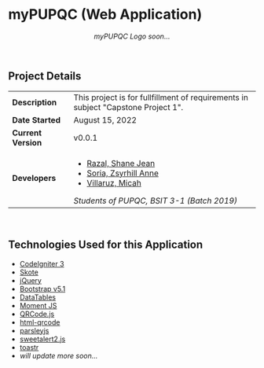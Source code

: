 # myPUPQC (Web Application)

<div align="center">
    <p><i>myPUPQC Logo soon...</i></p>
</div>

<br />

## Project Details

|                     |                                                                                                                                                                                                                                    |
| ------------------- | ---------------------------------------------------------------------------------------------------------------------------------------------------------------------------------------------------------------------------------- |
| **Description**     | This project is for fullfillment of requirements in subject "Capstone Project 1".                                                                                                                                                  |
| **Date Started**    | August 15, 2022                                                                                                                                                                                                                    |
| **Current Version** | v0.0.1                                                                                                                                                                                                                             |
| **Developers**      | <ul><li>[Razal, Shane Jean](https://github.com/chibbiichan)</li><li>[Soria, Zsyrhill Anne](https://github.com/Aexlin)</li><li>[Villaruz, Micah](https://github.com/micahvllz)</li></ul> _Students of PUPQC, BSIT 3-1 (Batch 2019)_ |

<br />

## Technologies Used for this Application

- [CodeIgniter 3](https://www.codeigniter.com/userguide3/index.html)
- [Skote](https://themeforest.net/item/skote-html-laravel-admin-dashboard-template/25548061)
- [jQuery](https://api.jquery.com/)
- [Bootstrap v5.1](https://getbootstrap.com/docs/4.6/getting-started/introduction/)
- [DataTables](https://datatables.net/manual/)
- [Moment JS](https://momentjs.com/)
- [QRCode.js](https://davidshimjs.github.io/qrcodejs/)
- [html-qrcode](https://github.com/mebjas/html5-qrcode)
- [parsleyjs](https://parsleyjs.org/)
- [sweetalert2.js](https://sweetalert2.github.io/)
- [toastr](https://github.com/CodeSeven/toastr)
- _will update more soon..._

<br />
